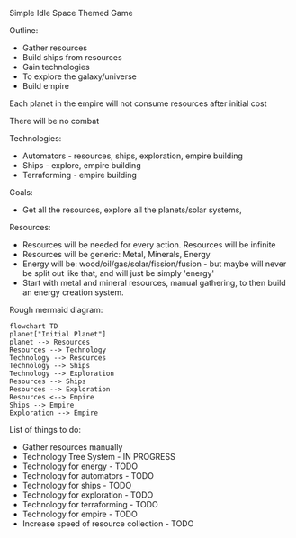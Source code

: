 Simple Idle Space Themed Game

Outline:
* Gather resources
* Build ships from resources
* Gain technologies
* To explore the galaxy/universe
* Build empire



Each planet in the empire will not consume resources after initial cost

There will be no combat

Technologies:
* Automators - resources, ships, exploration, empire building
* Ships - explore, empire building
* Terraforming - empire building

Goals:
* Get all the resources, explore all the planets/solar systems, 

Resources:
* Resources will be needed for every action. Resources will be infinite
* Resources will be generic: Metal, Minerals, Energy
* Energy will be: wood/oil/gas/solar/fission/fusion - but maybe will never be split out like that, and will just be simply 'energy'
* Start with metal and mineral resources, manual gathering, to then build an energy creation system.

Rough mermaid diagram:
```mermaid
flowchart TD
planet["Initial Planet"]
planet --> Resources
Resources --> Technology
Technology --> Resources
Technology --> Ships
Technology --> Exploration
Resources --> Ships
Resources --> Exploration
Resources <--> Empire
Ships --> Empire
Exploration --> Empire
```

List of things to do:

* Gather resources manually
* Technology Tree System - IN PROGRESS
 * Technology for energy - TODO
 * Technology for automators - TODO
 * Technology for ships - TODO
 * Technology for exploration - TODO
 * Technology for terraforming - TODO
 * Technology for empire - TODO
* Increase speed of resource collection - TODO
